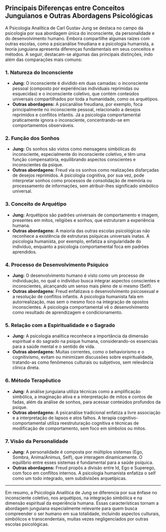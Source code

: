 
## Principais Diferenças entre Conceitos Junguianos e Outras Abordagens Psicológicas

A Psicologia Analítica de Carl Gustav Jung se destaca no campo da psicologia por sua abordagem única do inconsciente, da personalidade e do desenvolvimento humano. Embora compartilhe algumas raízes com outras escolas, como a psicanálise freudiana e a psicologia humanista, a teoria junguiana apresenta diferenças fundamentais em seus conceitos e métodos. A seguir, destacam-se algumas das principais distinções, indo além das comparações mais comuns:

### 1. **Natureza do Inconsciente**

- **Jung:** O inconsciente é dividido em duas camadas: o inconsciente pessoal (composto por experiências individuais reprimidas ou esquecidas) e o inconsciente coletivo, que contém conteúdos universais compartilhados por toda a humanidade, como os arquétipos.
- **Outras abordagens:** A psicanálise freudiana, por exemplo, foca principalmente no inconsciente pessoal, relacionado a desejos reprimidos e conflitos infantis. Já a psicologia comportamental praticamente ignora o inconsciente, concentrando-se em comportamentos observáveis.

### 2. **Função dos Sonhos**

- **Jung:** Os sonhos são vistos como mensagens simbólicas do inconsciente, especialmente do inconsciente coletivo, e têm uma função compensatória, equilibrando aspectos conscientes e inconscientes da psique.
- **Outras abordagens:** Freud via os sonhos como realizações disfarçadas de desejos reprimidos. A psicologia cognitiva, por sua vez, pode interpretar sonhos como processos de consolidação de memória ou processamento de informações, sem atribuir-lhes significado simbólico universal.

### 3. **Conceito de Arquétipo**

- **Jung:** Arquétipos são padrões universais de comportamento e imagem, presentes em mitos, religiões e sonhos, que estruturam a experiência humana.
- **Outras abordagens:** A maioria das outras escolas psicológicas não reconhece a existência de estruturas psíquicas universais inatas. A psicologia humanista, por exemplo, enfatiza a singularidade do indivíduo, enquanto a psicologia comportamental foca em padrões aprendidos.

### 4. **Processo de Desenvolvimento Psíquico**

- **Jung:** O desenvolvimento humano é visto como um processo de individuação, no qual o indivíduo busca integrar aspectos conscientes e inconscientes, alcançando um senso mais pleno de si mesmo (Self).
- **Outras abordagens:** Freud enfatizava o desenvolvimento psicosexual e a resolução de conflitos infantis. A psicologia humanista fala em autorrealização, mas sem o mesmo foco na integração de opostos inconscientes. A psicologia comportamental vê o desenvolvimento como resultado de aprendizagem e condicionamento.

### 5. **Relação com a Espiritualidade e o Sagrado**

- **Jung:** A psicologia analítica reconhece a importância da dimensão espiritual e do sagrado na psique humana, considerando-os essenciais para a saúde mental e o sentido de vida.
- **Outras abordagens:** Muitas correntes, como o behaviorismo e o cognitivismo, evitam ou minimizam discussões sobre espiritualidade, tratando-as como fenômenos culturais ou subjetivos, sem relevância clínica direta.

### 6. **Método Terapêutico**

- **Jung:** A análise junguiana utiliza técnicas como a amplificação simbólica, a imaginação ativa e a interpretação de mitos e contos de fadas, além da análise de sonhos, para acessar conteúdos profundos da psique.
- **Outras abordagens:** A psicanálise tradicional enfatiza a livre associação e a interpretação de lapsos e atos falhos. A terapia cognitivo-comportamental utiliza reestruturação cognitiva e técnicas de modificação de comportamento, sem foco em símbolos ou mitos.

### 7. **Visão da Personalidade**

- **Jung:** A personalidade é composta por múltiplos sistemas (Ego, Sombra, Anima/Animus, Self), que interagem dinamicamente. O equilíbrio entre esses sistemas é fundamental para a saúde psíquica.
- **Outras abordagens:** Freud propôs a divisão entre Id, Ego e Superego, com foco em conflitos internos. A psicologia humanista enfatiza o self como um todo integrado, sem subdivisões arquetípicas.

---

Em resumo, a Psicologia Analítica de Jung se diferencia por sua ênfase no inconsciente coletivo, nos arquétipos, na integração simbólica e na dimensão espiritual da experiência humana. Essas características tornam a abordagem junguiana especialmente relevante para quem busca compreender o ser humano em sua totalidade, incluindo aspectos culturais, simbólicos e transcendentais, muitas vezes negligenciados por outras escolas psicológicas.
```
